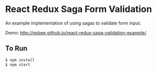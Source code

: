 # React Redux Saga Form Validation

An example implementation of using sagas to validate form input.

Demo:  http://npbee.github.io/react-redux-saga-validation-example/

## To Run

```bash
$ npm install
$ npm start
```

